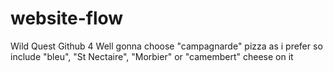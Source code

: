 # website-flow
Wild Quest Github 4
Well gonna choose "campagnarde" pizza as i prefer so include "bleu", "St Nectaire", "Morbier" or "camembert" cheese on it